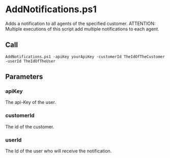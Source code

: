 # AddNotifications.ps1

Adds a notification to all agents of the specified customer. ATTENTION: Multiple executions of this script add multiple notifications to each agent.

## Call
```
AddNotifications.ps1 -apiKey yourApiKey -customerId TheIdOfTheCustomer -userId TheIdOfTheUser
```

## Parameters

### apiKey
The api-Key of the user.

### customerId
The id of the customer.

### userId
The Id of the user who will receive the notification.
